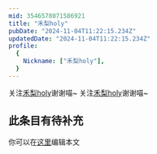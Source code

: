 ```yaml
---
mid: 3546578071586921
title: "禾梨holy"
pubDate: "2024-11-04T11:22:15.234Z"
updatedDate: "2024-11-04T11:22:15.234Z"
profile:
  {
    Nickname: ["禾梨holy"],
  }
---
```


关注[禾梨holy](https://space.bilibili.com/3546578071586921)谢谢喵~ 关注[禾梨holy](https://space.bilibili.com/3546578071586921)谢谢喵~

## 此条目有待补充
你可以在[这里](https://github.com/Yuhanawa/VTuber.ICU-Content/edit/master/v/禾梨holy/index.md)编辑本文
